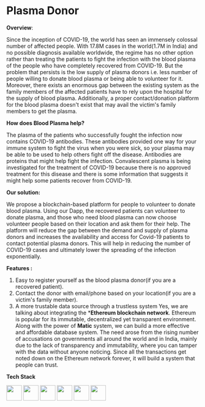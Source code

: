 # Plasma Donor

**Overview**:

Since the inception of COVID-19, the world has seen an immensely colossal number of affected people. With 17.8M cases in the world(1.7M in India) and no possible diagnosis available worldwide, the regime has no other option rather than treating the patients to fight the infection with the blood plasma of the people who have completely recovered from COVID-19. But the problem that persists is the low supply of plasma donors i.e. less number of people willing to donate blood plasma or being able to volunteer for it. Moreover, there exists an enormous gap between the existing system as the family members of the affected patients have to rely upon the hospital for the supply of blood plasma. Additionally, a proper contact/donation platform for the blood plasma doesn't exist that may avail the victim's family members to get the plasma.

**How does Blood Plasma help?**

The plasma of the patients who successfully fought the infection now contains COVID-19 antibodies. These antibodies provided one way for your immune system to fight the virus when you were sick, so your plasma may be able to be used to help others fight off the disease. Antibodies are proteins that might help fight the infection. Convalescent plasma is being investigated for the treatment of COVID-19 because there is no approved treatment for this disease and there is some information that suggests it might help some patients recover from COVID-19.


**Our solution:**

We propose a blockchain-based platform for people to volunteer to donate blood plasma. Using our Dapp, the recovered patients can volunteer to donate plasma, and those who need blood plasma can now choose volunteer people based on their location and ask them for their help. The platform will reduce the gap between the demand and supply of plasma donors and increases the availability and access for Covid-19 patients to contact potential plasma donors. This will help in reducing the number of COVID-19 cases and ultimately lower the spreading of the infection exponentially.

**Features :**

1) Easy to register yourself as the blood plasma donor(if you are a recovered patient).
2) Contact the donor with email/phone based on your location(if you are a victim's family member).
3) A more trustable data source through a trustless system
  Yes, we are talking about integrating the ***Ethereum blockchain network**. Ethereum is popular for its immutable, decentralized yet transparent environment. Along with the power of **Matic** system, we can build a more effective and affordable database system.
The need arose from the rising number of accusations on governments all around the world and in India, mainly due to the lack of transparency and immutability, where you can tamper with the data without anyone noticing. Since all the transactions get noted down on the Ethereum network forever, it will build a system that people can trust.

**Tech Stack**  

<code><img height="40" src="https://www.freecodecamp.org/news/content/images/size/w2000/2020/02/Ekran-Resmi-2019-11-18-18.08.13.png"></code>
<code><img height="40" src="https://en.bitcoinwiki.org/upload/en/images/d/d5/Solidity.png"></code>
<code><img height="40" src="https://i.ytimg.com/vi/l1vb5pjezJ8/maxresdefault.jpg"></code>
<code><img height="40" src="https://www.thundercore.com/wp-content/uploads/2019/10/portis.jpg"></code>
<code><img height="40" src="https://upload.wikimedia.org/wikipedia/commons/thumb/d/d9/Node.js_logo.svg/1200px-Node.js_logo.svg.png"></code>
<code><img height="40" src="https://miro.medium.com/max/1024/1*9HanDsRU11ZMsgDGJwN96w.png"></code> 
